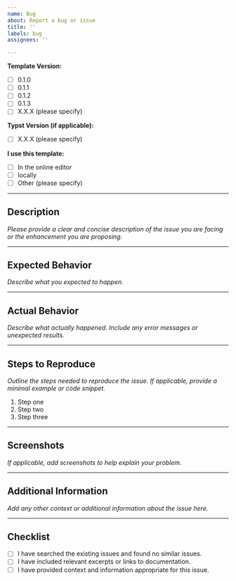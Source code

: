 ```yaml
---
name: Bug
about: Report a bug or issue
title: ''
labels: bug
assignees: ''

---
```


**Template Version:**
- [ ] 0.1.0
- [ ] 0.1.1
- [ ] 0.1.2
- [ ] 0.1.3
- [ ] X.X.X (please specify)

**Typst Version (if applicable):**
- [ ] X.X.X (please specify)

**I use this template:**
- [ ] In the online editor
- [ ] locally
- [ ] Other (please specify)

---

## Description

*Please provide a clear and concise description of the issue you are facing or the enhancement you are proposing.*

---

## Expected Behavior

*Describe what you expected to happen.*

---

## Actual Behavior

*Describe what actually happened. Include any error messages or unexpected results.*

---

## Steps to Reproduce

*Outline the steps needed to reproduce the issue. If applicable, provide a minimal example or code snippet.*

1. Step one
2. Step two
3. Step three

---

## Screenshots

*If applicable, add screenshots to help explain your problem.*

---

## Additional Information

*Add any other context or additional information about the issue here.*

---

## Checklist

- [ ] I have searched the existing issues and found no similar issues.
- [ ] I have included relevant excerpts or links to documentation.
- [ ] I have provided context and information appropriate for this issue.
